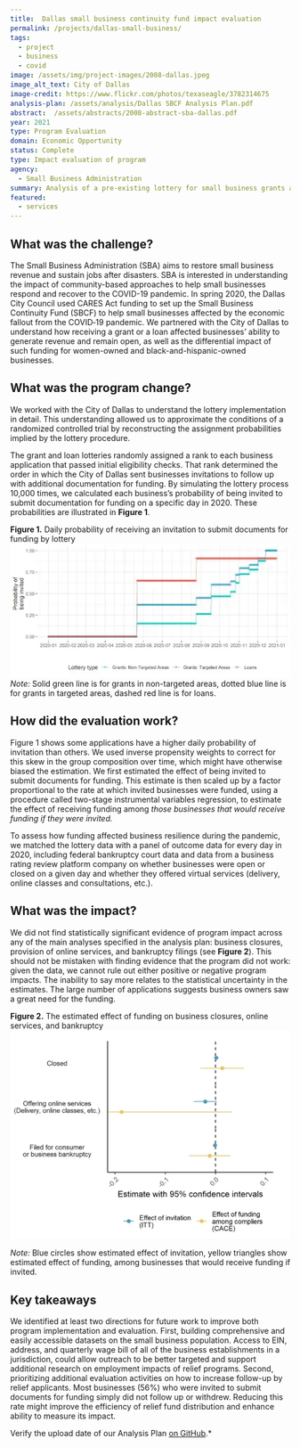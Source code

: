 ```yaml
---
title:  Dallas small business continuity fund impact evaluation
permalink: /projects/dallas-small-business/
tags: 
  - project  
  - business
  - covid
image: /assets/img/project-images/2008-dallas.jpeg
image_alt_text: City of Dallas
image-credit: https://www.flickr.com/photos/texaseagle/3782314675
analysis-plan: /assets/analysis/Dallas SBCF Analysis Plan.pdf
abstract:  /assets/abstracts/2008-abstract-sba-dallas.pdf
year: 2021
type: Program Evaluation
domain: Economic Opportunity
status: Complete
type: Impact evaluation of program
agency: 
  - Small Business Administration
summary: Analysis of a pre-existing lottery for small business grants and loans was unable to determine impact on business resilience
featured: 
  - services
---
```


## What was the challenge? 
The Small Business Administration (SBA) aims to restore small business revenue and sustain jobs after disasters. SBA is interested in understanding the impact of community-based approaches to help small businesses respond and recover to the COVID-19 pandemic. In spring 2020, the Dallas City Council used CARES Act funding to set up the Small Business Continuity Fund (SBCF) to help small businesses affected by the economic fallout from the COVID‐19 pandemic. We partnered with the City of Dallas to understand how receiving a grant or a loan affected businesses’ ability to generate revenue and remain open, as well as the differential impact of such funding for women-owned and black-and-hispanic-owned businesses.

## What was the program change? 
We worked with the City of Dallas to understand the lottery implementation in detail. This understanding allowed us to approximate the conditions of a randomized controlled trial by reconstructing the assignment probabilities implied by the lottery procedure.

The grant and loan lotteries randomly assigned a rank to each business application that passed initial eligibility checks. That rank determined the order in which the City of Dallas sent businesses invitations to follow up with additional documentation for funding. By simulating the lottery process 10,000 times, we calculated each business’s probability of being invited to submit documentation for funding on a specific day in 2020. These probabilities are illustrated in **Figure 1**.

<b>Figure 1.</b> Daily probability of receiving an invitation to submit documents for funding by lottery
![image](/assets/img/project-images/2008-graph-1.webp)<br>
_Note:_ Solid green line is for grants in non-targeted areas, dotted blue line is for grants in targeted areas, dashed red line is for loans.

## How did the evaluation work? 
Figure 1 shows some applications have a higher daily probability of invitation than others. We used inverse propensity weights to correct for this skew in the group composition over time, which might have otherwise biased the estimation. We first estimated the effect of being invited to submit documents for funding. This estimate is then scaled up by a factor proportional to the rate at which invited businesses were funded, using a procedure called two-stage instrumental variables regression, to estimate the effect of receiving funding among *those businesses that would receive funding if they were invited.* 

To assess how funding affected business resilience during the pandemic, we matched the lottery data with a panel of outcome data for every day in 2020, including federal bankruptcy court data and data from a business rating review platform company on whether businesses were open or closed on a given day and whether they offered virtual services (delivery, online classes and consultations, etc.). 

## What was the impact? 
We did not find statistically significant evidence of program impact across any of the main analyses specified in the analysis plan: business closures, provision of online services, and bankruptcy filings (see **Figure 2**). This should not be mistaken with finding evidence that the program did not work: given the data, we cannot rule out either positive or negative program impacts. The inability to say more relates to the statistical uncertainty in the estimates. The large number of applications suggests business owners saw a great need for the funding.

<b>Figure 2.</b> The estimated effect of funding on business closures, online services, and bankruptcy
![image](/assets/img/project-images/2008-graph-2.webp)<br>

_Note:_ Blue circles show estimated effect of invitation, yellow triangles show estimated effect of funding, among businesses that would receive funding if invited. 

## Key takeaways
We identified at least two directions for future work to improve both program implementation and evaluation. First, building comprehensive and easily accessible datasets on the small business population. Access to EIN, address, and quarterly wage bill of all of the business establishments in a jurisdiction, could allow outreach to be better targeted and support additional research on employment impacts of relief programs. Second, prioritizing additional evaluation activities on how to increase follow-up by relief applicants. Most businesses (56%) who were invited to submit documents for funding simply did not follow up or withdrew. Reducing this rate might improve the efficiency of relief fund distribution and enhance ability to measure its impact. 

Verify the upload date of our Analysis Plan <a href="https://github.com/gsa-oes/office-of-evaluation-sciences/commits/master/assets/analysis/Dallas SBCF Analysis Plan.pdf">on GitHub</a>.*
